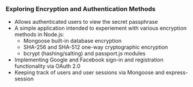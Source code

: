 <h3> Exploring Encryption and Authentication Methods </h3>
<ul>
  <li> Allows authenticated users to view the secret passphrase </li>
  <li> 
    A simple application intended to experiement with various encryption methods in Node.js: 
    <ul>
      <li> Mongoose built-in database encryption </li>
      <li> SHA-256 and SHA-512 one-way cryptographic encryption </li>
      <li> bcrypt (hashing/salting) and passport.js modules </li>
    </ul>
  </li>
  <li> Implementing Google and Facebook sign-in and registration functionality via OAuth 2.0 </li>
  <li> Keeping track of users and user sessions via Mongoose and express-session </li>
</ul>
